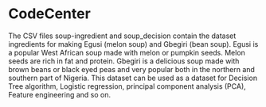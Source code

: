 # CodeCenter
The CSV files soup-ingredient and soup_decision contain the dataset 
ingredients for making Egusi (melon soup) and Gbegiri (bean soup).
Egusi is a popular West African soup made with melon or pumpkin seeds. Melon seeds are rich in fat and protein.
Gbegiri is a delicious soup made with brown beans or black eyed peas and very popular both in the northern and southern part of Nigeria.
This dataset can be used as a dataset for Decision Tree algorithm, Logistic regression, principal component analysis (PCA), Feature engineering and so on.
